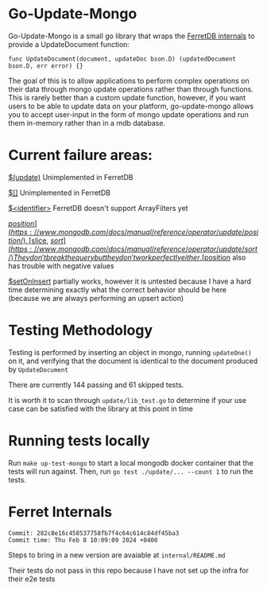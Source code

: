 # Go-Update-Mongo

Go-Update-Mongo is a small go library that wraps the [FerretDB internals](https://github.com/FerretDB/FerretDB/) to provide a UpdateDocument function:
```golang
func UpdateDocument(document, updateDoc bson.D) (updatedDocument bson.D, err error) {}
```

The goal of this is to allow applications to perform complex operations on their data through mongo update operations rather than through functions. This is rarely better than a custom update function, however, if you want users to be able to update data on your platform, go-update-mongo allows you to accept user-input in the form of mongo update operations and run them in-memory rather than in a mdb database.

# Current failure areas:

[$(update)](https://www.mongodb.com/docs/manual/reference/operator/update/positional/) Unimplemented in FerretDB

[$\[\]](https://www.mongodb.com/docs/manual/reference/operator/update/positional-all/) Unimplemented in FerretDB

[$\<identifier\>](https://www.mongodb.com/docs/manual/reference/operator/update/positional-filtered/) FerretDB doesn't support ArrayFilters yet

[$position](https://www.mongodb.com/docs/manual/reference/operator/update/position/), [$slice](https://www.mongodb.com/docs/manual/reference/operator/update/slice/), [$sort](https://www.mongodb.com/docs/manual/reference/operator/update/sort/) They don't break the query but they don't work perfectly either. [$position](https://www.mongodb.com/docs/manual/reference/operator/update/position/) also has trouble with negative values


[$setOnInsert](https://www.mongodb.com/docs/manual/reference/operator/update/setOnInsert/) partially works, however it is untested because I have a hard time determining exactly what the correct behavior should be here (because we are always performing an upsert action)

# Testing Methodology

Testing is performed by inserting an object in mongo, running `updateOne()` on it, and verifying that the document is identical to the document produced by `UpdateDocument`

There are currently 144 passing and 61 skipped tests. 

It is worth it to scan through `update/lib_test.go` to determine if your use case can be satisfied with the library at this point in time


# Running tests locally

Run `make up-test-mongo` to start a local mongodb docker container that the tests will run against. Then, run `go test ./update/... --count 1` to run the tests.


# Ferret Internals
```
Commit: 282c8e16c458537758fb7f4c64c614c84df45ba3 
Commit time: Thu Feb 8 10:09:09 2024 +0400
```
Steps to bring in a new version are avaiable at `internal/README.md`

Their tests do not pass in this repo because I have not set up the infra for their e2e tests

